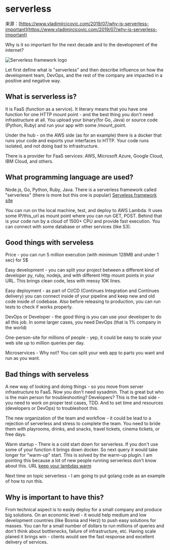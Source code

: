 # serverless

来源：[https://www.vladimircicovic.com/2019/07/why-is-serverless-important](https://www.vladimircicovic.com/2019/07/why-is-serverless-important)

Why is it so important for the next decade and to the development of the internet?

![Serverless framework logo](https://www.vladimircicovic.com/content/images/20200502130217-Serverless.jpg)

Let first define what is "serverless" and then describe influence on how the development team, DevOps, and the rest of the company are impacted in a positive and negative way.

##  What is serverless is?

It is FaaS \(function as a service\). It literary means that you have one function for one HTTP mount point - and the best thing you don't need infrastructure at all. You upload your binary\(for Go, Java\) or source code \(Python, Ruby\) and run your app with some /mount\_point.

Under the hub - on the AWS side \(as for an example\) there is a docker that runs your code and exports your interfaces to HTTP. Your code runs isolated, and not doing bad to infrastructure.

There is a provider for FaaS services: AWS, Microsoft Azure, Google Cloud, IBM Cloud, and others.

##  What programming language are used?

Node.js, Go, Python, Ruby, Java. There is a serverless framework called "serverless" \(there is more but this one is popular\) [Serveless framework site](https://www.serverless.com/)

You can run on the local machine, test, and deploy to AWS Lambda. It uses some IP/this\_url as mount point where you can run GET, POST. Behind that is your code run by a cloud of 1500+ CPU and provide fast execution. You can connect with some database or other services \(like S3\).

##  Good things with serveless

Price - you can run 5 million execution \(with minimum 128MB and under 1 sec\) for 5$

Easy development - you can split your project between a different kind of developer py, ruby, nodejs, and with different Http mount points in your URL. This brings clean code, less with messy 10K lines.

Easy deployment - as part of CI/CD \(Continues Integration and Continues delivery\) you can connect inside of your pipeline and keep new and old code inside of codebase. Also before releasing to production, you can run tests to check if works properly.

DevOps or Developer - the good thing is you can use your developer to do all this job. In some larger cases, you need DevOps \(that is 1% company in the world\)

One-person-site for millions of people - yep, it could be easy to scale your web site up to million queries per day.

Microservices - Why not? You can split your web app to parts you want and run as you want.

##  Bad things with serveless

A new way of looking and doing things - so you move from server infrastructure to FaaS. Now you don't need sysadmin. That is great but who is the main person for troubleshooting? Developers? This is the bad side - you need to work on proper test cases, TDD. And to set time and resources \(developers or DevOps\) to troubleshoot this.

The new organization of the team and workflow - it could be lead to a rejection of serverless and stress to complete the team. You need to bride them with playrooms, drinks, and snacks, travel tickets, cinema tickets, or free days.

Warm startup - There is a cold start down for serverless. If you don't use some of your function it brings down docker. So next query it would take longer for "warm-up" start. This is solved by the warm-up plugin. I am pointing this because a lot of new people running serverless don't know about this. URL [keep your lambdas warm](https://www.serverless.com/blog/keep-your-lambdas-warm/)

Next time on topic serverless - I am going to put golang code as an example of how to run this.

##  Why is important to have this?

From technical aspect is to easily deploy for a small company and produce big solutions. On an economic level - it would help medium and low development countries \(like Bosnia and Herz\) to push easy solutions for masses. You can for a small number of dollars to run millions of queries and don't think about bottlenecks, failure of infrastructure, etc. Having scale planed it brings win - clients would see the fast response and excellent delivery of services.


